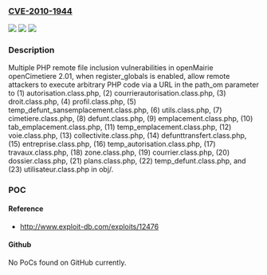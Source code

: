 ### [CVE-2010-1944](https://cve.mitre.org/cgi-bin/cvename.cgi?name=CVE-2010-1944)
![](https://img.shields.io/static/v1?label=Product&message=n%2Fa&color=blue)
![](https://img.shields.io/static/v1?label=Version&message=n%2Fa&color=blue)
![](https://img.shields.io/static/v1?label=Vulnerability&message=n%2Fa&color=brighgreen)

### Description

Multiple PHP remote file inclusion vulnerabilities in openMairie openCimetiere 2.01, when register_globals is enabled, allow remote attackers to execute arbitrary PHP code via a URL in the path_om parameter to (1) autorisation.class.php, (2) courrierautorisation.class.php, (3) droit.class.php, (4) profil.class.php, (5) temp_defunt_sansemplacement.class.php, (6) utils.class.php, (7) cimetiere.class.php, (8) defunt.class.php, (9) emplacement.class.php, (10) tab_emplacement.class.php, (11) temp_emplacement.class.php, (12) voie.class.php, (13) collectivite.class.php, (14) defunttransfert.class.php, (15) entreprise.class.php, (16) temp_autorisation.class.php, (17) travaux.class.php, (18) zone.class.php, (19) courrier.class.php, (20) dossier.class.php, (21) plans.class.php, (22) temp_defunt.class.php, and (23) utilisateur.class.php in obj/.

### POC

#### Reference
- http://www.exploit-db.com/exploits/12476

#### Github
No PoCs found on GitHub currently.

